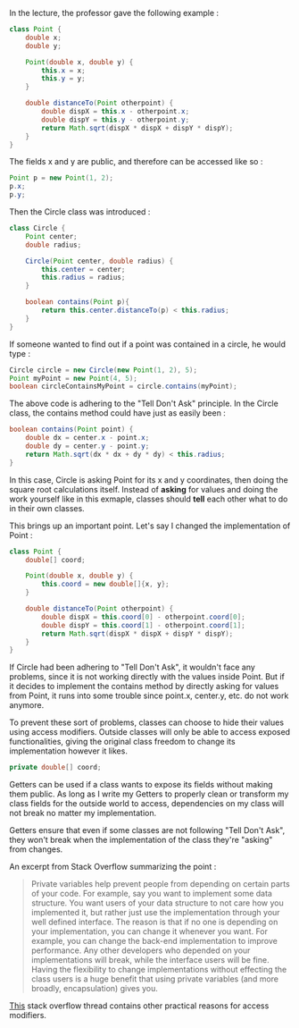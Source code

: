 In the lecture, the professor gave the following example :

```java
class Point {
    double x;
    double y;

    Point(double x, double y) {
        this.x = x;
        this.y = y;
    }

    double distanceTo(Point otherpoint) {
        double dispX = this.x - otherpoint.x;
        double dispY = this.y - otherpoint.y;
        return Math.sqrt(dispX * dispX + dispY * dispY);
    }
}
```

The fields x and y are public, and therefore can be accessed like so :

```java {2-3}
Point p = new Point(1, 2);
p.x;
p.y;
```

Then the Circle class was introduced :

```java
class Circle {
    Point center;
    double radius;

    Circle(Point center, double radius) {
        this.center = center;
        this.radius = radius;
    }

    boolean contains(Point p){
        return this.center.distanceTo(p) < this.radius;
    }
}
```

If someone wanted to find out if a point was contained in a circle, 
he would type :

```java
Circle circle = new Circle(new Point(1, 2), 5);
Point myPoint = new Point(4, 5);
boolean circleContainsMyPoint = circle.contains(myPoint);
```

The above code is adhering to the "Tell Don't Ask" principle. In the Circle class, 
the contains method could have just as easily been :

```java
boolean contains(Point point) {
    double dx = center.x - point.x;
    double dy = center.y - point.y;
    return Math.sqrt(dx * dx + dy * dy) < this.radius;
}
```

In this case, Circle is asking Point for its x and y coordinates, then doing the 
square root calculations itself. Instead of **asking** for values and doing the 
work yourself like in this exmaple, classes should **tell** each other what to do in their own classes.

This brings up an important point. Let's say I changed the implementation of Point :

```java
class Point {
    double[] coord;

    Point(double x, double y) {
        this.coord = new double[]{x, y};
    }

    double distanceTo(Point otherpoint) {
        double dispX = this.coord[0] - otherpoint.coord[0];
        double dispY = this.coord[1] - otherpoint.coord[1];
        return Math.sqrt(dispX * dispX + dispY * dispY);
    }
}
```

If Circle had been adhering to "Tell Don't Ask", it wouldn't face any problems,
since it is not working directly with the values inside Point. But if it decides to
implement the contains method by directly asking for values from Point, it runs into some trouble since
point.x, center.y, etc. do not work anymore.

To prevent these sort of problems, classes can choose to hide their 
values using access modifiers. Outside classes will only be able to access
exposed functionalities, giving the original class freedom to change its implementation
however it likes.

```java
private double[] coord;
```

Getters can be used if a class wants to expose its fields without
making them public. As long as I write my Getters
to properly clean or transform my class fields for the outside world to access,
dependencies on my class will not break no matter my implementation.

Getters ensure that even if some classes are not following "Tell Don't Ask", 
they won't break when the implementation of the class they're "asking" from changes.

An excerpt from Stack Overflow summarizing the point :
>Private variables help prevent people from depending on certain parts of your code. 
For example, say you want to implement some data structure. 
You want users of your data structure to not care how you implemented it,
but rather just use the implementation through your well defined interface.
The reason is that if no one is depending on your implementation,
you can change it whenever you want. For example, you can change
the back-end implementation to improve performance. Any other
developers who depended on your implementations will break,
while the interface users will be fine. Having the flexibility
to change implementations without effecting the class users is
a huge benefit that using private variables
(and more broadly, encapsulation) gives you.

[This](https://softwareengineering.stackexchange.com/questions/143736/why-do-we-need-private-variables)
stack overflow thread contains other practical reasons for access modifiers.
